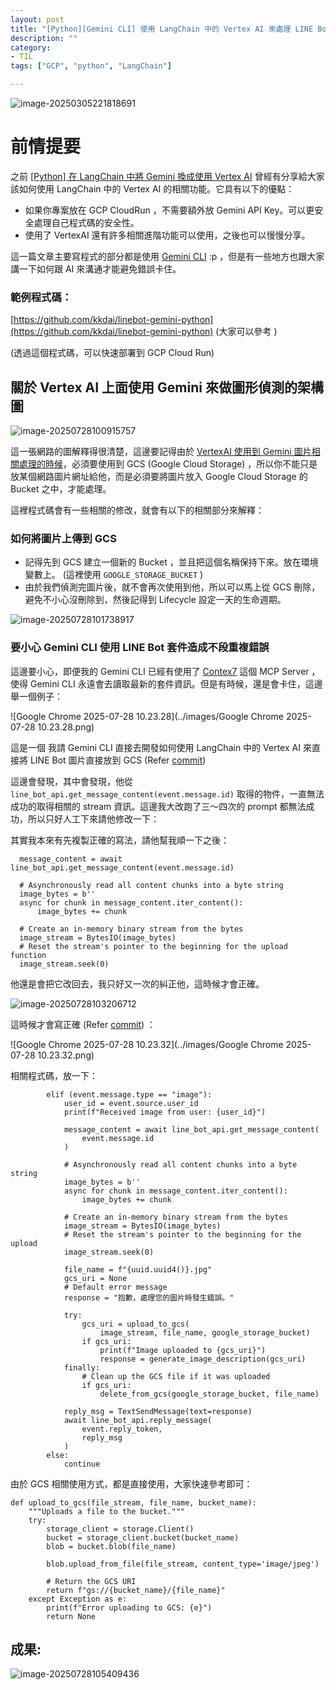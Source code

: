 ```yaml
---
layout: post
title: "[Python][Gemini CLI] 使用 LangChain 中的 Vertex AI 來處理 LINE Bot 中的圖片內容"
description: ""
category: 
- TIL
tags: ["GCP", "python", "LangChain"]

---
```


![image-20250305221818691](../images/2022/image-20250305221818691.png)

# 前情提要

之前 [[Python] 在 LangChain 中將 Gemini 換成使用 Vertex AI](https://www.evanlin.com/til-gemini-vertex-ai/) 曾經有分享給大家該如何使用 LangChain 中的 Vertex AI 的相關功能。它具有以下的優點：

- 如果你專案放在 GCP CloudRun ，不需要額外放 Gemini API Key。可以更安全處理自己程式碼的安全性。
- 使用了 VertexAI 還有許多相關進階功能可以使用，之後也可以慢慢分享。

這一篇文章主要寫程式的部分都是使用 [Gemini CLI](https://github.com/google-gemini/gemini-cli) :p ，但是有一些地方也跟大家講一下如何跟 AI 來溝通才能避免錯誤卡住。

### 範例程式碼：

[https://github.com/kkdai/linebot-gemini-python](https://github.com/kkdai/linebot-gemini-python) (大家可以參考 )

(透過這個程式碼，可以快速部署到 GCP Cloud Run)



## 關於 Vertex AI 上面使用 Gemini 來做圖形偵測的架構圖

![image-20250728100915757](../images/image-20250728100915757.png)

這一張網路的圖解釋得很清楚，這邊要記得由於 [VertexAI 使用到 Gemini 圖片相關處理的時候](https://cloud.google.com/vertex-ai/generative-ai/docs/samples/generativeaionvertexai-batch-predict-gemini-createjob-gcs?hl=zh-TW)，必須要使用到 GCS (Google Cloud Storage) ，所以你不能只是放某個網路圖片網址給他，而是必須要將圖片放入 Google Cloud Storage 的 Bucket 之中，才能處理。

這裡程式碼會有一些相關的修改，就會有以下的相關部分來解釋：

### 如何將圖片上傳到 GCS

- 記得先到 GCS 建立一個新的 Bucket ，並且把這個名稱保持下來。放在環境變數上。 (這裡使用 `GOOGLE_STORAGE_BUCKET` )
- 由於我們偵測完圖片後，就不會再次使用到他，所以可以馬上從 GCS 刪除，避免不小心沒刪除到，然後記得到 Lifecycle 設定一天的生命週期。

![image-20250728101738917](../images/image-20250728101738917.png)



### 要小心 Gemini CLI 使用 LINE Bot 套件造成不段重複錯誤

這邊要小心，即便我的 Gemini CLI 已經有使用了 [Contex7](https://github.com/upstash/context7) 這個 MCP Server ，使得 Gemini CLI 永遠會去讀取最新的套件資訊。但是有時候，還是會卡住，這邊舉一個例子：

![Google Chrome 2025-07-28 10.23.28](../images/Google Chrome 2025-07-28 10.23.28.png)

這是一個 我請 Gemini CLI 直接去開發如何使用 LangChain 中的 Vertex AI 來直接將 LINE Bot 圖片直接放到 GCS  (Refer [commit](https://github.com/kkdai/linebot-gemini-python/commit/535178bfed32354df55de330ac5b97e47ac26bee))

這邊會發現，其中會發現，他從 `line_bot_api.get_message_content(event.message.id)` 取得的物件，一直無法成功的取得相關的 stream 資訊。這邊我大改跑了三～四次的 prompt 都無法成功，所以只好人工下來請他修改一下：

其實我本來有先複製正確的寫法，請他幫我順一下之後：

```
  message_content = await line_bot_api.get_message_content(event.message.id)

  # Asynchronously read all content chunks into a byte string
  image_bytes = b''
  async for chunk in message_content.iter_content():
      image_bytes += chunk

  # Create an in-memory binary stream from the bytes
  image_stream = BytesIO(image_bytes)
  # Reset the stream's pointer to the beginning for the upload function
  image_stream.seek(0)
```

他還是會把它改回去，我只好又一次的糾正他，這時候才會正確。

![image-20250728103206712](../images/image-20250728103206712.png)

這時候才會寫正確 (Refer [commit](https://github.com/kkdai/linebot-gemini-python/commit/5d3977256226875a9123a0a376044cf31b254f55)) ：

![Google Chrome 2025-07-28 10.23.32](../images/Google Chrome 2025-07-28 10.23.32.png)

相關程式碼，放一下：

```
        elif (event.message.type == "image"):
            user_id = event.source.user_id
            print(f"Received image from user: {user_id}")

            message_content = await line_bot_api.get_message_content(
                event.message.id
            )

            # Asynchronously read all content chunks into a byte string
            image_bytes = b''
            async for chunk in message_content.iter_content():
                image_bytes += chunk

            # Create an in-memory binary stream from the bytes
            image_stream = BytesIO(image_bytes)
            # Reset the stream's pointer to the beginning for the upload
            image_stream.seek(0)

            file_name = f"{uuid.uuid4()}.jpg"
            gcs_uri = None
            # Default error message
            response = "抱歉，處理您的圖片時發生錯誤。"

            try:
                gcs_uri = upload_to_gcs(
                    image_stream, file_name, google_storage_bucket)
                if gcs_uri:
                    print(f"Image uploaded to {gcs_uri}")
                    response = generate_image_description(gcs_uri)
            finally:
                # Clean up the GCS file if it was uploaded
                if gcs_uri:
                    delete_from_gcs(google_storage_bucket, file_name)

            reply_msg = TextSendMessage(text=response)
            await line_bot_api.reply_message(
                event.reply_token,
                reply_msg
            )
        else:
            continue
```

由於 GCS 相關使用方式，都是直接使用，大家快速參考即可：

```
def upload_to_gcs(file_stream, file_name, bucket_name):
    """Uploads a file to the bucket."""
    try:
        storage_client = storage.Client()
        bucket = storage_client.bucket(bucket_name)
        blob = bucket.blob(file_name)

        blob.upload_from_file(file_stream, content_type='image/jpeg')

        # Return the GCS URI
        return f"gs://{bucket_name}/{file_name}"
    except Exception as e:
        print(f"Error uploading to GCS: {e}")
        return None
```



## 成果:

![image-20250728105409436](../images/image-20250728105409436.png)
